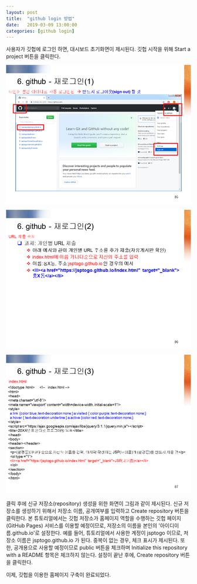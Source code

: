 ```yaml
---
layout: post
title:  "github login 방법"
date:   2019-03-09 13:00:00 
categories: [github login]
---
```


사용자가 깃헙에 로그인 하면, 대시보드 초기화면이 제시된다. 깃헙 시작을 위해 Start a project 버튼을 클릭한다.

![Screen githublogin1](https://raw.githubusercontent.com/javaroadmap/javaroadmap.github.io/master/static/img/_posts/githublogin/githublogin1.png "Screen githublogin1")

![Screen githublogin2](https://raw.githubusercontent.com/javaroadmap/javaroadmap.github.io/master/static/img/_posts/githublogin/githublogin2.png "Screen githublogin2")

![Screen githublogin3](https://raw.githubusercontent.com/javaroadmap/javaroadmap.github.io/master/static/img/_posts/githublogin/githublogin3.png "Screen githublogin3")

클릭 후에 신규 저장소(repository) 생성을 위한 화면이 그림과 같이 제시된다. 신규 저장소를 생성하기 위해서 저장소 이름, 공개여부를 입력하고 Create repository 버튼을 클릭한다. 본 튜토리얼에서는 깃헙 저장소가 홈페이지 역할을 수행하는 깃헙 페이지(GitHub Pages) 서비스를 이용할 예정이므로, 저장소의 이름을 본인의 '아이디이름.github.io'로 설정한다. 예를 들어, 튜토리얼에서 사용한 계정이 jsptogo 이므로, 저장소 이름은 jsptogo.github.io 가 된다. 중복이 없는 경우, 체크 표시가 제시된다. 또한, 공개용으로 사용할 예정이므로  public 버튼을  체크하며 Initialize this repository with a README 항목은 체크하지 않는다. 설정이 끝난 후에, Create repository 버튼을 클릭한다. 

이제, 깃헙을 이용한 홈페이지 구축이 완료되었다.